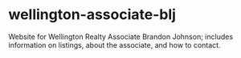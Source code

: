 # wellington-associate-blj
Website for Wellington Realty Associate Brandon Johnson; includes information on listings, about the associate, and how to contact.
